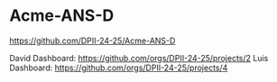 # Acme-ANS-D
https://github.com/DPII-24-25/Acme-ANS-D

David Dashboard: https://github.com/orgs/DPII-24-25/projects/2
Luis Dashboard: https://github.com/orgs/DPII-24-25/projects/4


